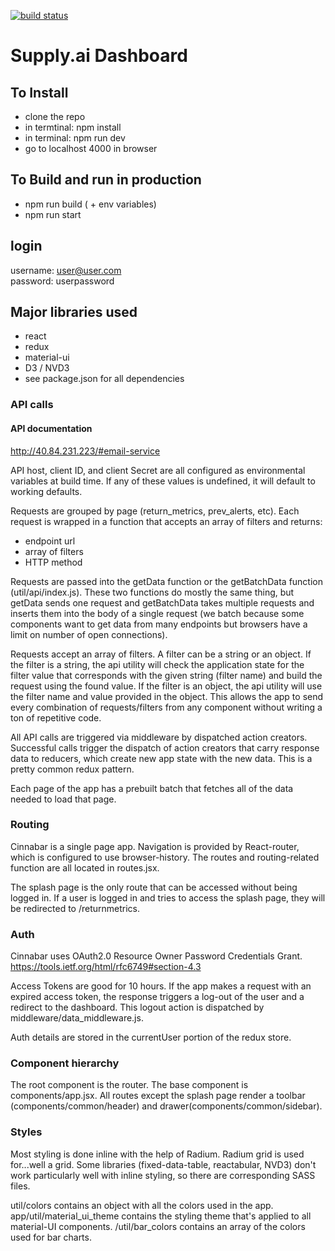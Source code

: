[![build status](https://git.dataculture.io/dataculture/cinnabar/badges/master/build.svg)](https://git.dataculture.io/dataculture/cinnabar/commits/master)
# Supply.ai Dashboard

## To Install
- clone the repo
- in termtinal: npm install
- in terminal: npm run dev
- go to localhost 4000 in browser

## To Build and run in production
 - npm run build ( + env variables)
 - npm run start

## login
username: user@user.com  
password: userpassword

## Major libraries used
- react
- redux
- material-ui
- D3 / NVD3
- see package.json for all dependencies

### API calls
#### API documentation
http://40.84.231.223/#email-service

API host, client ID, and client Secret are all configured as environmental variables at build time. If any of these values is undefined, it will default to working defaults.  

Requests are grouped by page (return_metrics, prev_alerts, etc). Each request is wrapped in a function that accepts an array of filters and returns:
- endpoint url
- array of filters
- HTTP  method

Requests are passed into the getData function or the getBatchData function (util/api/index.js). These two functions do mostly the same thing, but getData sends one request and getBatchData takes multiple requests and inserts them into the body of a single request (we batch because some components want to get data from many endpoints but browsers have a limit on number of open connections).  

Requests accept an array of filters. A filter can be a string or an object. If the filter is a string, the api utility will check the application state for the filter value that corresponds with the given string (filter name) and build the request using the found value. If the filter is an object, the api utility will use the filter name and value provided in the object. This allows the app to send every combination of requests/filters from any component without writing a ton of repetitive code.

All API calls are triggered via middleware by dispatched action creators. Successful calls trigger the dispatch of action creators that carry response data to reducers, which create new app state with the new data. This is a pretty common redux pattern.

Each page of the app has a prebuilt batch that fetches all of the data needed to load that page.

### Routing
Cinnabar is a single page app. Navigation is provided by React-router, which is configured to use browser-history. The routes and routing-related function are all located in routes.jsx.

The splash page is the only route that can be accessed without being logged in. If a user is logged in and tries to access the splash page, they will be redirected to /returnmetrics.

### Auth
Cinnabar uses OAuth2.0 Resource Owner Password Credentials Grant.  
https://tools.ietf.org/html/rfc6749#section-4.3

Access Tokens are good for 10 hours. If the app makes a request with an expired access token, the response triggers a log-out of the user and a redirect to the dashboard. This logout action is dispatched by middleware/data_middleware.js.

Auth details are stored in the currentUser portion of the redux store.

### Component hierarchy
The root component is the router. The base component is components/app.jsx. All routes except the splash page render a toolbar (components/common/header) and drawer(components/common/sidebar).

### Styles
Most styling is done inline with the help of Radium. Radium grid is used for...well a grid.
Some libraries (fixed-data-table, reactabular, NVD3) don't work particularly well with inline styling, so there are corresponding SASS files.  

util/colors contains an object with all the colors used in the app. app/util/material_ui_theme contains the styling theme that's applied to all material-UI components. /util/bar_colors contains an array of the colors used for bar charts.
